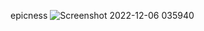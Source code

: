 epicness
![Screenshot 2022-12-06 035940](https://user-images.githubusercontent.com/122492228/212206815-e47f197b-56ff-4899-9f43-04edfc65ad29.jpg)
